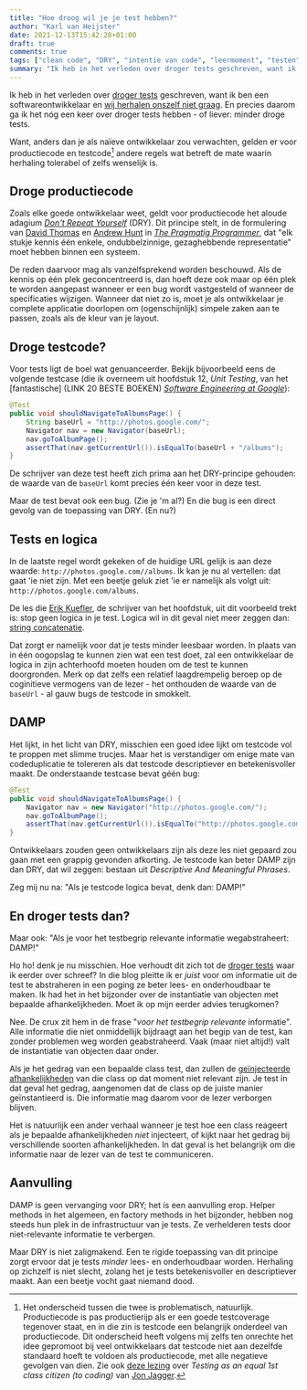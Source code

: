```yaml
---
title: "Hoe droog wil je je test hebben?"
author: "Karl van Heijster"
date: 2021-12-13T15:42:28+01:00
draft: true
comments: true
tags: ["clean code", "DRY", "intentie van code", "leermoment", "testen", "unit tests"]
summary: "Ik heb in het verleden over droger tests geschreven, want ik ben een softwareontwikkelaar en wij herhalen onszelf niet graag. En precies daarom ga ik het nóg een keer over droger tests hebben - of liever: minder droge tests. Want, anders dan je als naïeve ontwikkelaar zou verwachten, gelden er voor productiecode en testcode andere regels wat betreft de mate waarin herhaling tolerabel of zelfs wenselijk is. "
---
```


Ik heb in het verleden over [droger tests](/blog/21/09/droger-tests-met-factory-methods/) geschreven, want ik ben een softwareontwikkelaar en [wij herhalen onszelf niet graag](https://en.wikipedia.org/wiki/Don%27t_repeat_yourself). En precies daarom ga ik het nóg een keer over droger tests hebben - of liever: minder droge tests.


Want, anders dan je als naïeve ontwikkelaar zou verwachten, gelden er voor productiecode en testcode[^1] andere regels wat betreft de mate waarin herhaling tolerabel of zelfs wenselijk is. 


## Droge productiecode


Zoals elke goede ontwikkelaar weet, geldt voor productiecode het aloude adagium [*Don't Repeat Yourself*](https://en.wikipedia.org/wiki/Don%27t_repeat_yourself) (DRY). Dit principe stelt, in de formulering van [David Thomas](https://pragdave.me/) en [Andrew Hunt](https://toolshed.com/) in [*The Pragmatig Programmer*](https://pragprog.com/titles/tpp20/the-pragmatic-programmer-20th-anniversary-edition/), dat "elk stukje kennis één enkele, ondubbelzinnige, gezaghebbende representatie" moet hebben binnen een systeem.


De reden daarvoor mag als vanzelfsprekend worden beschouwd. Als de kennis op één plek geconcentreerd is, dan hoeft deze ook maar op één plek te worden aangepast wanneer er een bug wordt vastgesteld of wanneer de specificaties wijzigen. Wanneer dat niet zo is, moet je als ontwikkelaar je complete applicatie doorlopen om (ogenschijnlijk) simpele zaken aan te passen, zoals als de kleur van je layout.


## Droge testcode?


Voor tests ligt de boel wat genuanceerder. Bekijk bijvoorbeeld eens de volgende testcase (die ik overneem uit hoofdstuk 12, *Unit Testing*, van het [fantastische] (LINK 20 BESTE BOEKEN) [*Software Engineering at Google*](https://www.oreilly.com/library/view/software-engineering-at/9781492082781/)):


```java
@Test
public void shouldNavigateToAlbumsPage() {
    String baseUrl = "http://photos.google.com/";
    Navigator nav = new Navigator(baseUrl);
    nav.goToAlbumPage();
    assertThat(nav.getCurrentUrl()).isEqualTo(baseUrl + "/albums");
}
```


De schrijver van deze test heeft zich prima aan het DRY-principe gehouden: de waarde van de `baseUrl` komt precies één keer voor in deze test.


Maar de test bevat ook een bug. (Zie je 'm al?) En die bug is een direct gevolg van de toepassing van DRY. (En nu?) 


## Tests en logica


In de laatste regel wordt gekeken of de huidige URL gelijk is aan deze waarde: `http://photos.google.com//albums`. Ik kan je nu al vertellen: dat gaat 'ie niet zijn. Met een beetje geluk ziet 'ie er namelijk als volgt uit: `http://photos.google.com/albums`.


De les die [Erik Kuefler](https://www.linkedin.com/in/erikkuefler/), de schrijver van het hoofdstuk, uit dit voorbeeld trekt is: stop geen logica in je test. Logica wil in dit geval niet meer zeggen dan: [string concatenatie](https://en.wikipedia.org/wiki/Concatenation).


Dat zorgt er namelijk voor dat je tests minder leesbaar worden. In plaats van in één oogopslag te kunnen zien wat een test doet, zal een ontwikkelaar de logica in zijn achterhoofd moeten houden om de test te kunnen doorgronden. Merk op dat zelfs een relatief laagdrempelig beroep op de coginitieve vermogens van de lezer - het onthouden de waarde van de `baseUrl` - al gauw bugs de testcode in smokkelt.


## DAMP


Het lijkt, in het licht van DRY, misschien een goed idee lijkt om testcode vol te proppen met slimme trucjes. Maar het is verstandiger om enige mate van codeduplicatie te tolereren als dat testcode descriptiever en betekenisvoller maakt. De onderstaande testcase bevat géén bug:


```java
@Test
public void shouldNavigateToAlbumsPage() {
    Navigator nav = new Navigator("http://photos.google.com/");
    nav.goToAlbumPage();
    assertThat(nav.getCurrentUrl()).isEqualTo("http://photos.google.com/albums");
}
```


Ontwikkelaars zouden geen ontwikkelaars zijn als deze les niet gepaard zou gaan met een grappig gevonden afkorting. Je testcode kan beter DAMP zijn dan DRY, dat wil zeggen: bestaan uit *Descriptive And Meaningful Phrases*.


Zeg mij nu na: "Als je testcode logica bevat, denk dan: DAMP!" 


## En droger tests dan?


Maar ook: "Als je voor het testbegrip relevante informatie wegabstraheert: DAMP!" 


Ho ho! denk je nu misschien. Hoe verhoudt dit zich tot de [droger tests](/blog/21/09/droger-tests-met-factory-methods/) waar ik eerder over schreef? In die blog pleitte ik er *juist* voor om informatie uit de test te abstraheren in een poging ze beter lees- en onderhoudbaar te maken. Ik had het in het bijzonder over de instantiatie van objecten met bepaalde afhankelijkheden. Moet ik op mijn eerder advies terugkomen?


Nee. De crux zit hem in de frase "*voor het testbegrip relevante* informatie". Alle informatie die niet onmiddellijk bijdraagt aan het begip van de test, kan zonder problemen weg worden geabstraheerd. Vaak (maar niet altijd!) valt de instantiatie van objecten daar onder. 


Als je het gedrag van een bepaalde class test, dan zullen de [geïnjecteerde afhankelijkheden](https://en.wikipedia.org/wiki/Dependency_injection) van die class op dat moment niet relevant zijn. Je test in dat geval het gedrag, aangenomen dat de class op de juiste manier geïnstantieerd is. Die informatie mag daarom voor de lezer verborgen blijven.


Het is natuurlijk een ander verhaal wanneer je test hoe een class reageert als je bepaalde afhankelijkheden *niet* injecteert, of kijkt naar het gedrag bij verschillende soorten afhankelijkheden. In dat geval is het belangrijk om die informatie naar de lezer van de test te communiceren.


## Aanvulling


DAMP is geen vervanging voor DRY; het is een aanvulling erop. Helper methods in het algemeen, en factory methods in het bijzonder, hebben nog steeds hun plek in de infrastructuur van je tests. Ze verhelderen tests door niet-relevante informatie te verbergen.


Maar DRY is niet zaligmakend. Een te rigide toepassing van dit principe zorgt ervoor dat je tests *minder* lees- en onderhoudbaar worden. Herhaling op zichzelf is niet slecht, zolang het je tests betekenisvoller en descriptiever maakt. Aan een beetje vocht gaat niemand dood.


[^1]: Het onderscheid tussen die twee is problematisch, natuurlijk. Productiecode is pas productierijp als er een goede testcoverage tegenover staat, en in die zin is testcode een belangrijk onderdeel van productiecode. Dit onderscheid heeft volgens mij zelfs ten onrechte het idee gepromoot bij veel ontwikkelaars dat testcode niet aan dezelfde standaard hoeft te voldoen als productiecode, met alle negatieve gevolgen van dien. Zie ook [deze lezing](https://www.youtube.com/watch?v=1u6DdiFFH6Q) over *Testing as an equal 1st class citizen (to coding)* van [Jon Jagger](http://jonjagger.blogspot.com/).
